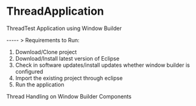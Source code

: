 # ThreadApplication

ThreadTest Application using Window Builder

----- >  Requirements to Run:

1) Download/Clone project
2) Download/Install latest version of Eclipse
3) Check in software updates/install updates whether window builder is configured
4) Import the existing project through eclipse
5) Run the application

Thread Handling on Window Builder Components

